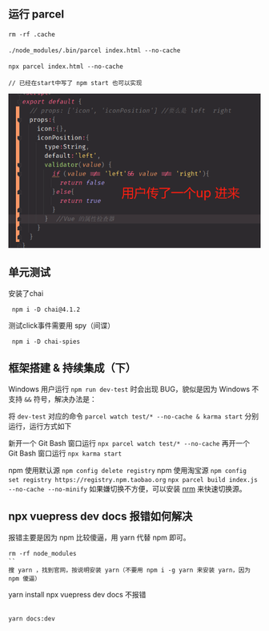 
## 运行 parcel

```
rm -rf .cache

./node_modules/.bin/parcel index.html --no-cache

npx parcel index.html --no-cache

// 已经在start中写了 npm start 也可以实现

```

![img.png](img.png)

## 单元测试

安装了chai

```
 npm i -D chai@4.1.2
```

测试click事件需要用 spy（间谍）

```
 npm i -D chai-spies
```

## 框架搭建 & 持续集成（下）

Windows 用户运行 `npm run dev-test` 时会出现 BUG，貌似是因为 Windows 不支持 `&&` 符号，解决办法是：

将 `dev-test` 对应的命令 `parcel watch test/* --no-cache & karma start` 分别运行，运行方式如下

新开一个 Git Bash 窗口运行 `npx parcel watch test/* --no-cache`
再开一个 Git Bash 窗口运行 `npx karma start`

npm 使用默认源  `npm config delete registry`
npm 使用淘宝源  `npm config set registry https://registry.npm.taobao.org`
`npx parcel build index.js --no-cache --no-minify`
如果嫌切换不方便，可以安装 [nrm](https://github.com/Pana/nrm) 来快速切换源。



## npx vuepress dev docs 报错如何解决
报错主要是因为 npm 比较傻逼，用 yarn 代替 npm 即可。
```
rm -rf node_modules
``
搜 yarn ，找到官网，按说明安装 yarn（不要用 npm i -g yarn 来安装 yarn，因为 npm 傻逼）
```
yarn install
npx vuepress dev docs 不报错
```

yarn docs:dev